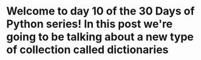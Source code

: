 # Welcome to day 10 of the 30 Days of Python series! In this post we're going to be talking about a new type of collection called dictionaries
